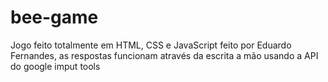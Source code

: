 # bee-game
 Jogo feito totalmente em HTML, CSS e JavaScript feito por  Eduardo Fernandes, as respostas funcionam através da escrita a mão usando a API do google imput tools 
